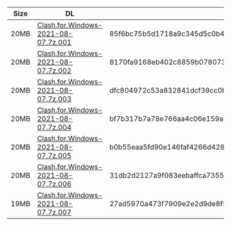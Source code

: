 |    Size   |     DL  | sha512sum |
|  ---  |  ---  |  ---  |
| 20MB | [Clash.for.Windows-2021-08-07.7z.001](https://cdn.jsdelivr.net/gh/appleians/cfw_m1@main/Clash.for.Windows-2021-08-07.7z.001) | 85f6bc75b5d1718a9c345d5c0b42b919939a9b2af47c91502e1045b7e6a68a28486b44460f493360a4aa68f059749436aeeefa5eb2b45a2d696dd7cae87f9c80 |
| 20MB | [Clash.for.Windows-2021-08-07.7z.002](https://cdn.jsdelivr.net/gh/appleians/cfw_m1@main/Clash.for.Windows-2021-08-07.7z.002) | 8170fa9168eb402c8859b078073aeb9f237912ea370ebc5f9e3437d3f47d5c89ac65f60e2bbfa53047cc542315ddd43918ab2e4bc7a576bddcc33fe1e503180c |
| 20MB | [Clash.for.Windows-2021-08-07.7z.003](https://cdn.jsdelivr.net/gh/appleians/cfw_m1@main/Clash.for.Windows-2021-08-07.7z.003) | dfc804972c53a832841dcf39cc0b767fed509705c6aa42b886b2aaaf603641d2dab8cf58f209bb81168777a5924a7a52536039509ee8cc049c7e78c1aec9cf43 |
| 20MB | [Clash.for.Windows-2021-08-07.7z.004](https://cdn.jsdelivr.net/gh/appleians/cfw_m1@main/Clash.for.Windows-2021-08-07.7z.004) | bf7b317b7a78e766aa4c06e159a009248954f9d580f7da732dfb6db969fcb2ed544be801148067b194f20e49d21e6f0778b87fda2a4b1353fff894bc2e54865c |
| 20MB | [Clash.for.Windows-2021-08-07.7z.005](https://cdn.jsdelivr.net/gh/appleians/cfw_m1@main/Clash.for.Windows-2021-08-07.7z.005) | b0b55eaa5fd90e146faf4266d428fef96d4807fac82233bdc255a19c7070e454a412cc720b43285e1ac42a1bef23cfd31d5ae9b6fe9f069fbd23c85e6e33bd77 |
| 20MB | [Clash.for.Windows-2021-08-07.7z.006](https://cdn.jsdelivr.net/gh/appleians/cfw_m1@main/Clash.for.Windows-2021-08-07.7z.006) | 31db2d2127a9f083eebaffca735592d4814defbfc1343f959f75cb5b2cffd267072662acd09cfab583bfbf8eb44ee56c6a7d083ce8370548ca7ea03bb70e80ef |
| 19MB | [Clash.for.Windows-2021-08-07.7z.007](https://cdn.jsdelivr.net/gh/appleians/cfw_m1@main/Clash.for.Windows-2021-08-07.7z.007) | 27ad5970a473f7909e2e2d9de8f5a176db869cec500bdddcfe32515a64fa7dba019a2cf1e2b85263a4ee2292f535cbc93227ba195daafae55215dbc0441dc748 |
